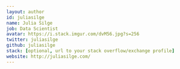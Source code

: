 ```yaml
---
layout: author
id: juliasilge
name: Julia Silge
job: Data Scientist
avatar: https://i.stack.imgur.com/dvM56.jpg?s=256
twitter: juliasilge
github: juliasilge
stack: [optional, url to your stack overflow/exchange profile]
website: http://juliasilge.com/
---
```

